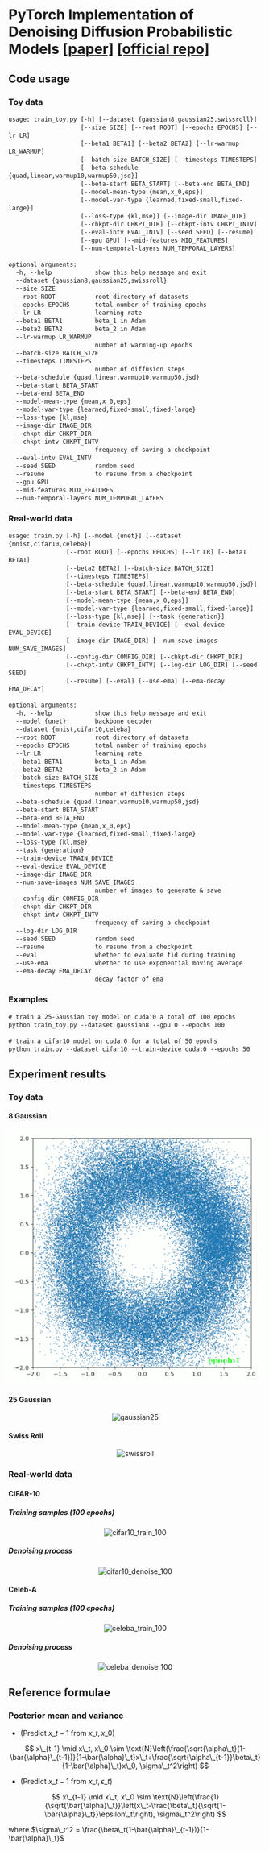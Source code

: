 # PyTorch Implementation of Denoising Diffusion Probabilistic Models [[paper]](https://arxiv.org/abs/2006.11239) [[official repo]](https://github.com/hojonathanho/diffusion)

## Code usage
### Toy data
```shell
usage: train_toy.py [-h] [--dataset {gaussian8,gaussian25,swissroll}]
                    [--size SIZE] [--root ROOT] [--epochs EPOCHS] [--lr LR]
                    [--beta1 BETA1] [--beta2 BETA2] [--lr-warmup LR_WARMUP]
                    [--batch-size BATCH_SIZE] [--timesteps TIMESTEPS]
                    [--beta-schedule {quad,linear,warmup10,warmup50,jsd}]
                    [--beta-start BETA_START] [--beta-end BETA_END]
                    [--model-mean-type {mean,x_0,eps}]
                    [--model-var-type {learned,fixed-small,fixed-large}]
                    [--loss-type {kl,mse}] [--image-dir IMAGE_DIR]
                    [--chkpt-dir CHKPT_DIR] [--chkpt-intv CHKPT_INTV]
                    [--eval-intv EVAL_INTV] [--seed SEED] [--resume]
                    [--gpu GPU] [--mid-features MID_FEATURES]
                    [--num-temporal-layers NUM_TEMPORAL_LAYERS]

optional arguments:
  -h, --help            show this help message and exit
  --dataset {gaussian8,gaussian25,swissroll}
  --size SIZE
  --root ROOT           root directory of datasets
  --epochs EPOCHS       total number of training epochs
  --lr LR               learning rate
  --beta1 BETA1         beta_1 in Adam
  --beta2 BETA2         beta_2 in Adam
  --lr-warmup LR_WARMUP
                        number of warming-up epochs
  --batch-size BATCH_SIZE
  --timesteps TIMESTEPS
                        number of diffusion steps
  --beta-schedule {quad,linear,warmup10,warmup50,jsd}
  --beta-start BETA_START
  --beta-end BETA_END
  --model-mean-type {mean,x_0,eps}
  --model-var-type {learned,fixed-small,fixed-large}
  --loss-type {kl,mse}
  --image-dir IMAGE_DIR
  --chkpt-dir CHKPT_DIR
  --chkpt-intv CHKPT_INTV
                        frequency of saving a checkpoint
  --eval-intv EVAL_INTV
  --seed SEED           random seed
  --resume              to resume from a checkpoint
  --gpu GPU
  --mid-features MID_FEATURES
  --num-temporal-layers NUM_TEMPORAL_LAYERS
```
### Real-world data

```shell
usage: train.py [-h] [--model {unet}] [--dataset {mnist,cifar10,celeba}]
                [--root ROOT] [--epochs EPOCHS] [--lr LR] [--beta1 BETA1]
                [--beta2 BETA2] [--batch-size BATCH_SIZE]
                [--timesteps TIMESTEPS]
                [--beta-schedule {quad,linear,warmup10,warmup50,jsd}]
                [--beta-start BETA_START] [--beta-end BETA_END]
                [--model-mean-type {mean,x_0,eps}]
                [--model-var-type {learned,fixed-small,fixed-large}]
                [--loss-type {kl,mse}] [--task {generation}]
                [--train-device TRAIN_DEVICE] [--eval-device EVAL_DEVICE]
                [--image-dir IMAGE_DIR] [--num-save-images NUM_SAVE_IMAGES]
                [--config-dir CONFIG_DIR] [--chkpt-dir CHKPT_DIR]
                [--chkpt-intv CHKPT_INTV] [--log-dir LOG_DIR] [--seed SEED]
                [--resume] [--eval] [--use-ema] [--ema-decay EMA_DECAY]

optional arguments:
  -h, --help            show this help message and exit
  --model {unet}        backbone decoder
  --dataset {mnist,cifar10,celeba}
  --root ROOT           root directory of datasets
  --epochs EPOCHS       total number of training epochs
  --lr LR               learning rate
  --beta1 BETA1         beta_1 in Adam
  --beta2 BETA2         beta_2 in Adam
  --batch-size BATCH_SIZE
  --timesteps TIMESTEPS
                        number of diffusion steps
  --beta-schedule {quad,linear,warmup10,warmup50,jsd}
  --beta-start BETA_START
  --beta-end BETA_END
  --model-mean-type {mean,x_0,eps}
  --model-var-type {learned,fixed-small,fixed-large}
  --loss-type {kl,mse}
  --task {generation}
  --train-device TRAIN_DEVICE
  --eval-device EVAL_DEVICE
  --image-dir IMAGE_DIR
  --num-save-images NUM_SAVE_IMAGES
                        number of images to generate & save
  --config-dir CONFIG_DIR
  --chkpt-dir CHKPT_DIR
  --chkpt-intv CHKPT_INTV
                        frequency of saving a checkpoint
  --log-dir LOG_DIR
  --seed SEED           random seed
  --resume              to resume from a checkpoint
  --eval                whether to evaluate fid during training
  --use-ema             whether to use exponential moving average
  --ema-decay EMA_DECAY
                        decay factor of ema
```

### Examples
```shell
# train a 25-Gaussian toy model on cuda:0 a total of 100 epochs
python train_toy.py --dataset gaussian8 --gpu 0 --epochs 100

# train a cifar10 model on cuda:0 for a total of 50 epochs
python train.py --dataset cifar10 --train-device cuda:0 --epochs 50
```

## Experiment results

### Toy data

#### 8 Gaussian
<p align="center"> <img alt="gaussian8" src="./assets/gaussian8.gif" /> </p>

#### 25 Gaussian
<p align="center"> <img alt="gaussian25" src="./assets/gaussian25.gif" /> </p>

#### Swiss Roll
<p align="center"> <img alt="swissroll" src="./assets/swissroll.gif" /> </p>

### Real-world data

#### CIFAR-10

##### Training samples (100 epochs)
<p align="center"> <img alt="cifar10_train_100" src="./assets/cifar10_train_100.gif" /> </p>

##### Denoising process
<p align="center"> <img alt="cifar10_denoise_100" src="./assets/cifar10_denoise_100.gif" /> </p>

#### Celeb-A

##### Training samples (100 epochs)
<p align="center"> <img alt="celeba_train_100" src="./assets/celeba_train_100.gif" /> </p>

##### Denoising process
<p align="center"> <img alt="celeba_denoise_100" src="./assets/celeba_denoise_100.gif" /> </p>

## Reference formulae

### Posterior mean and variance

- (Predict $x\_{t-1}$ from $x\_t, x\_0$) 

$$ x\_{t-1} \mid x\_t, x\_0 \sim \text{N}\left(\frac{\sqrt{\alpha\_t}(1-\bar{\alpha}\_{t-1})}{1-\bar{\alpha}\_t}x\_t+\frac{\sqrt{\alpha\_{t-1}}\beta\_t}{1-\bar{\alpha}\_t}x\_0, \sigma\_t^2\right) $$

- (Predict $x\_{t-1}$ from $x\_t, \epsilon\_t$) 


$$ x\_{t-1} \mid x\_t, x\_0 \sim \text{N}\left(\frac{1}{\sqrt{\bar{\alpha}\_t}}\left(x\_t-\frac{\beta\_t}{\sqrt{1-\bar{\alpha}\_t}}\epsilon\_t\right), \sigma\_t^2\right) $$

where $\sigma\_t^2 = \frac{\beta\_t(1-\bar{\alpha}\_{t-1})}{1-\bar{\alpha}\_t}$

